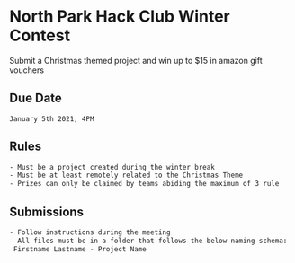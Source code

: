 # North Park Hack Club Winter Contest

Submit a Christmas themed project and win up to $15 in amazon gift vouchers

## Due Date

 ```January 5th 2021, 4PM```

## Rules

 ```html
- Must be a project created during the winter break
- Must be at least remotely related to the Christmas Theme
- Prizes can only be claimed by teams abiding the maximum of 3 rule
 ```

## Submissions
 ```html
- Follow instructions during the meeting
- All files must be in a folder that follows the below naming schema:
  Firstname Lastname - Project Name
 ```
